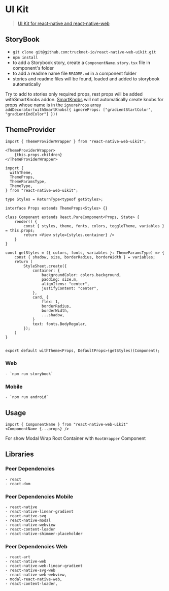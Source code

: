 # UI Kit

> [UI Kit for react-native and react-native-web](https://react-native-web-uikit.storybook.trucknet.io)

## StoryBook

- `git clone git@github.com:trucknet-io/react-native-web-uikit.git`
- `npm install`
- to add a Storybook story, create a `ComponentName.story.tsx` file in component's folder
- to add a readme name file `README.md` in a component folder
- stories and readme files will be found, loaded and added to storybook automatically

Try to add to stories only required props, rest props will be added withSmartKnobs addon.
[SmartKnobs](https://github.com/storybookjs/addon-smart-knobs) will not automatically create knobs for props whose name is in the `ignoreProps` array
`addDecorator(withSmartKnobs({ ignoreProps: ["gradientStartColor", "gradientEndColor"] }))`

## ThemeProvider

```
import { ThemeProviderWrapper } from "react-native-web-uikit";

<ThemeProviderWrapper>
    {this.props.children}
</ThemeProviderWrapper>
```

```
import {
  withTheme,
  ThemeProps,
  ThemeParamsType,
  ThemeType,
} from "react-native-web-uikit";

type Styles = ReturnType<typeof getStyles>;

interface Props extends ThemeProps<Styles> {}

class Component extends React.PureComponent<Props, State> {
    render() {
        const { styles, theme, fonts, colors, toggleTheme, variables } = this.props;
        return <View style={styles.container} />
    }
}

const getStyles = ({ colors, fonts, variables }: ThemeParamsType) => {
    const { shadow, size, borderRadius, borderWidth } = variables;
    return (
        StyleSheet.create({
            container: {
                backgroundColor: colors.background,
                padding: size.m,
                alignItems: "center",
                justifyContent: "center",
            },
            card, {
                flex: 1,
                borderRadius,
                borderWidth,
                ...shadow,
            }
            text: fonts.BodyRegular,
        });
    )
}


export default withTheme<Props, DefaultProps>(getStyles)(Component);

```

### Web

    - `npm run storybook`

### Mobile

    - `npm run android`

## Usage

```
import { ComponentName } from "react-native-web-uikit"
<ComponentName {...props} />
```

For show Modal Wrap Root Container with `RootWrapper` Component

## Libraries

### Peer Dependencies

    - react
    - react-dom

### Peer Dependencies Mobile

    - react-native
    - react-native-linear-gradient
    - react-native-svg
    - react-native-modal
    - react-native-webview
    - react-content-loader
    - react-native-shimmer-placeholder

### Peer Dependencies Web

    - react-art
    - react-native-web
    - react-native-web-linear-gradient
    - react-native-svg-web
    - react-native-web-webview,
    - modal-react-native-web,
    - react-content-loader,
